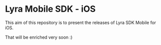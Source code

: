 # Lyra Mobile SDK - iOS

This aim of this repository is to present the releases of Lyra SDK Mobile for iOS.

That will be enriched very soon :)
